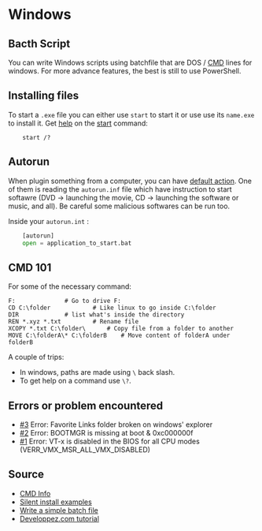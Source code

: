 # Windows

## Bacth Script
You can write Windows scripts using batchfile that are DOS / [CMD](https://ss64.com/nt/) lines for windows. For more advance features, the best is still to use PowerShell.

## Installing files
To start a `.exe` file you can either use `start` to start it or use use its `name.exe` to install it.
Get [help](https://technet.microsoft.com/en-us/library/cc770297(v=ws.11).aspx) on the [start](https://ss64.com/nt/start.html) command:

```batch
    start /?
```
## Autorun
When plugin something from a computer, you can have [default action](https://www.howtogeek.com/howto/windows-vista/disable-autoplay-in-windows-vista/). One of them is reading the `autorun.inf` file which have instruction to start softawre (DVD -> launching the movie, CD -> launching the software or music, and all). Be careful some malicious softwares can be run too.

Inside your `autorun.int` :
```python (for colouring)
	[autorun]
	open = application_to_start.bat
```

## CMD 101

For some of the necessary command:

```dos
F:				# Go to drive F:
CD C:\folder			# Like linux to go inside C:\folder
DIR				# list what's inside the directory
REN *.xyz *.txt			# Rename file
XCOPY *.txt C:\folder\  	# Copy file from a folder to another
MOVE C:\folderA\* C:\folderB 	# Move content of folderA under folderB
```

A couple of trips:

- In windows, paths are made using `\` back slash.
- To get help on a command use `\?`.
	
## Errors or problem encountered

- [#3](https://github.com/Sylhare/Windows/issues/3) Error: Favorite Links folder broken on windows' explorer
- [#2](https://github.com/Sylhare/Windows/issues/2) Error: BOOTMGR is missing at boot & 0xc000000f
- [#1](https://github.com/Sylhare/Windows/issues/1) Error: VT-x is disabled in the BIOS for all CPU modes (VERR_VMX_MSR_ALL_VMX_DISABLED)
	
## Source

- [CMD Info](http://steve-jansen.github.io/guides/windows-batch-scripting/part-1-getting-started.html)
- [Silent install examples](http://help.tracker-software.com/EUM/default.aspx?pageid=silent_installation_pro5)
- [Write a simple batch file](https://www.howtogeek.com/263177/how-to-write-a-batch-script-on-windows/)
- [Developpez.com tutorial](http://initscreen.developpez.com/tutoriels/batch/apprendre-la-programmation-de-script-batch/)
    
